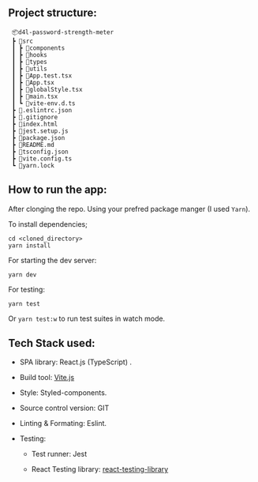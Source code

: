 ## Project structure:

     📦d4l-password-strength-meter
     ┣ 📂src
     ┃ ┣ 📂components
     ┃ ┣ 📂hooks
     ┃ ┣ 📂types
     ┃ ┣ 📂utils
     ┃ ┣ 📜App.test.tsx
     ┃ ┣ 📜App.tsx
     ┃ ┣ 📜globalStyle.tsx
     ┃ ┣ 📜main.tsx
     ┃ ┗ 📜vite-env.d.ts
     ┣ 📜.eslintrc.json
     ┣ 📜.gitignore
     ┣ 📜index.html
     ┣ 📜jest.setup.js
     ┣ 📜package.json
     ┣ 📜README.md
     ┣ 📜tsconfig.json
     ┣ 📜vite.config.ts
     ┗ 📜yarn.lock

## How to run the app:

After clonging the repo. Using your prefred package manger (I used `Yarn`).

To install dependencies;

    cd <cloned_directory>
    yarn install

For starting the dev server:

    yarn dev

For testing:

    yarn test

Or `yarn test:w` to run test suites in watch mode.

## Tech Stack used:

- SPA library: React.js (TypeScript) .

- Build tool: [Vite.js](https://vitejs.dev/)

- Style: Styled-components.

- Source control version: GIT

- Linting & Formating: Eslint.

- Testing:

  - Test runner: Jest

  - React Testing library: [react-testing-library](https://testing-library.com/)
